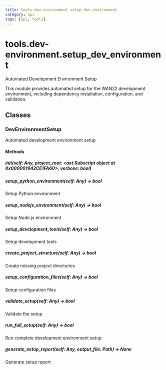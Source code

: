 ```yaml
---
title: tools.dev-environment.setup_dev_environment
category: api
tags: [api, tools]
---
```


# tools.dev-environment.setup_dev_environment

Automated Development Environment Setup

This module provides automated setup for the WAN22 development environment,
including dependency installation, configuration, and validation.

## Classes

### DevEnvironmentSetup

Automated development environment setup

#### Methods

##### __init__(self: Any, project_root: <ast.Subscript object at 0x000001942CE1FA60>, verbose: bool)



##### setup_python_environment(self: Any) -> bool

Setup Python environment

##### setup_nodejs_environment(self: Any) -> bool

Setup Node.js environment

##### setup_development_tools(self: Any) -> bool

Setup development tools

##### create_project_structure(self: Any) -> bool

Create missing project directories

##### setup_configuration_files(self: Any) -> bool

Setup configuration files

##### validate_setup(self: Any) -> bool

Validate the setup

##### run_full_setup(self: Any) -> bool

Run complete development environment setup

##### generate_setup_report(self: Any, output_file: Path) -> None

Generate setup report

